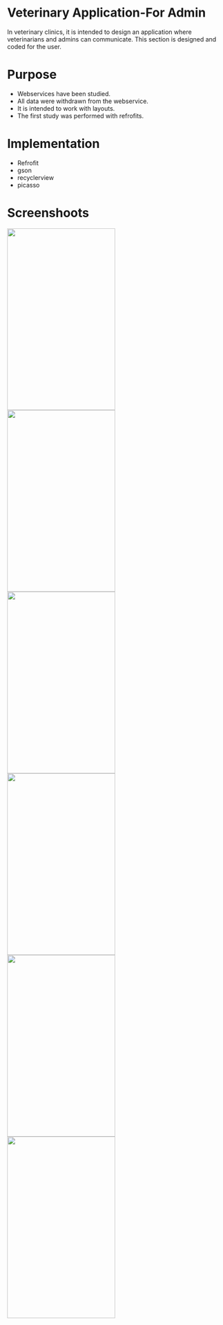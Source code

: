 # Veterinary Application-For Admin

In veterinary clinics, it is intended to design an application where veterinarians and admins can communicate. This section is designed and coded for the user.

# Purpose

- Webservices have been studied.
- All data were withdrawn from the webservice.
- It is intended to work with layouts.
- The first study was performed with refrofits.

# Implementation

- Refrofit
- gson
- recyclerview
- picasso

# Screenshoots

<img align="left" width="250" height="420" src="https://user-images.githubusercontent.com/32047075/54389784-ff6d0000-46b1-11e9-8ca3-db7cf8356630.png">
<img align="left" width="250" height="420" src="https://user-images.githubusercontent.com/32047075/54389787-00059680-46b2-11e9-9ee9-d930132db7e7.png">
<img align="left" width="250" height="420" src="https://user-images.githubusercontent.com/32047075/54389788-00059680-46b2-11e9-91d4-5a0947e5f53d.png">
<img align="left" width="250" height="420" src="https://user-images.githubusercontent.com/32047075/54389789-00059680-46b2-11e9-9c94-fbbe063c465f.png">
<img align="left" width="250" height="420" src="https://user-images.githubusercontent.com/32047075/54389790-009e2d00-46b2-11e9-8d12-1f103a0045d2.png">
<img align="left" width="250" height="420" src="https://user-images.githubusercontent.com/32047075/54389791-009e2d00-46b2-11e9-9bb8-c16f574fc299.png">
